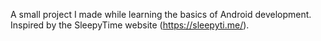 A small project I made while learning the basics of Android development. Inspired by the SleepyTime website (https://sleepyti.me/).
